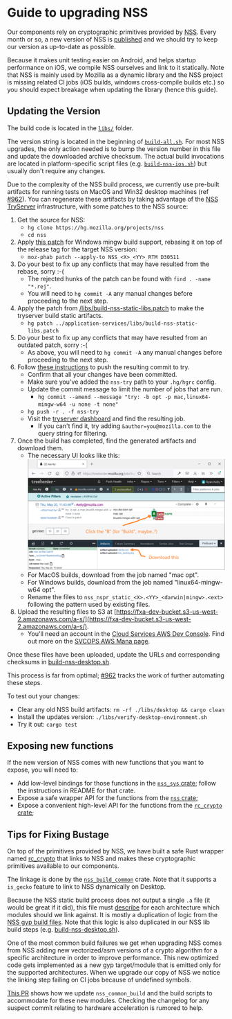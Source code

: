 # Guide to upgrading NSS

Our components rely on cryptographic primitives provided by [NSS](https://developer.mozilla.org/docs/Mozilla/Projects/NSS).
Every month or so, a new version of NSS is [published](https://developer.mozilla.org/en-US/docs/Mozilla/Projects/NSS/NSS_Releases) and we should try to keep our version as up-to-date as possible.

Because it makes unit testing easier on Android, and helps startup performance on iOS, we compile NSS ourselves and link to it statically. Note that NSS is mainly used by Mozilla as a dynamic library and the NSS project is missing related CI jobs (iOS builds, windows cross-compile builds etc.) so you should expect breakage when updating the library (hence this guide).

## Updating the Version

The build code is located in the [`libs/`](https://github.com/mozilla/application-services/tree/main/libs) folder.

The version string is located in the beginning of [`build-all.sh`](https://github.com/mozilla/application-services/blob/b0b3daa6580d04906fc53e9e479e8bebb464cf78/libs/build-all.sh#L8-L11). For most NSS upgrades, the only action needed is to bump the version number in this file and update the downloaded archive checksum.  The actual build invocations are located in platform-specific script files (e.g. [`build-nss-ios.sh`](https://github.com/mozilla/application-services/blob/b0b3daa6580d04906fc53e9e479e8bebb464cf78/libs/build-nss-ios.sh)) but usually don't require any changes.

Due to the complexity of the NSS build process, we currently use pre-built artifacts
for running tests on MacOS and Win32 desktop machines (ref [#962](https://github.com/mozilla/application-services/issues/962)). You can regenerate these artifacts by taking advantage of the [NSS TryServer](https://wiki.mozilla.org/NSS:TryServer) infrastructure, with some patches to the NSS source:

1. Get the source for NSS:
    * `hg clone https://hg.mozilla.org/projects/nss`
    * `cd nss`
1. Apply [this patch](https://phabricator.services.mozilla.com/D30511) for Windows mingw build support, rebasing it on top
   of the release tag for the target NSS version:
    * `moz-phab patch --apply-to NSS_<X>_<YY>_RTM D30511`
1. Do your best to fix up any conflicts that may have resulted from the rebase, sorry :-(
    * The rejected hunks of the patch can be found with `find . -name "*.rej"`.
    * You will need to `hg commit -A` any manual changes before proceeding to the next step.
1. Apply the patch from [/libs/build-nss-static-libs.patch](../../libs/build-nss-static-libs.patch) to make the tryserver build static artifacts.
    * `hg patch ../application-services/libs/build-nss-static-libs.patch`
1. Do your best to fix up any conflicts that may have resulted from an outdated patch, sorry :-(
    * As above, you will need to `hg commit -A` any manual changes before proceeding to the next step.
1. Follow [these instructions](https://wiki.mozilla.org/NSS:TryServer#Pushing_to_nss-try) to push the resulting
   commit to try.
    * Confirm that all your changes have been committed.
    * Make sure you've added the `nss-try` path to your `.hg/hgrc` config.
    * Update the commit message to limit the number of jobs that are run.
        * `hg commit --amend --message "try: -b opt -p mac,linux64-mingw-w64 -u none -t none"`
    * `hg push -r . -f nss-try`
    * Visit the [tryserver dashboard](https://treeherder.mozilla.org/jobs?repo=nss-try) and find the resulting job.
      * If you can't find it, try adding `&author=you@mozilla.com` to the query string for filtering.
1. Once the build has completed, find the generated artifacts and download them.
    * The necessary UI looks like this:
      <img src="./img/nss_tryserver_artifacts.png" />
    * For MacOS builds, download from the job named "mac opt".
    * For Windows builds, download from the job named "linux64-mingw-w64 opt".
    * Rename the files to `nss_nspr_static_<X>.<YY>_<darwin|mingw>.<ext>` following the pattern used by existing files.
1. Upload the resulting files to S3 at [https://fxa-dev-bucket.s3-us-west-2.amazonaws.com/a-s/](https://fxa-dev-bucket.s3-us-west-2.amazonaws.com/a-s/).
    * You'll need an account in the [Cloud Services AWS Dev Console](https://cloudservices-aws-dev.signin.aws.amazon.com/).
      Find out more on the [SVCOPS AWS Mana page](https://mana.mozilla.org/wiki/display/SVCOPS/AWS).

Once these files have been uploaded, update the URLs and corresponding checksums in
[build-nss-desktop.sh](https://github.com/mozilla/application-services/blob/bb5ff1b649bddae9bbd9157f4023304c467e388e/libs/build-nss-desktop.sh#L59-L74).

This process is far from optimal; [#962](https://github.com/mozilla/application-services/issues/962) tracks the work of further automating these steps.

To test out your changes:
  * Clear any old NSS build artifacts: `rm -rf ./libs/desktop && cargo clean`
  * Install the updates version: `./libs/verify-desktop-environment.sh`
  * Try it out: `cargo test`

## Exposing new functions

If the new version of NSS comes with new functions that you want to expose, you will need to:

* Add low-level bindings for those functions in the [`nss_sys` crate](
  ../../components/support/rc_crypto/nss/nss_sys); follow the instructions in
  README for that crate.
* Expose a safe wrapper API for the functions from the [`nss` crate](
  ../../components/support/rc_crypto/nss);
* Expose a convenient high-level API for the functions from the [`rc_crypto` crate](
  ../../components/support/rc_crypto);

## Tips for Fixing Bustage

On top of the primitives provided by NSS, we have built a safe Rust wrapper named [rc_crypto](https://github.com/mozilla/application-services/tree/main/components/support/rc_crypto) that links to NSS and makes these cryptographic primitives available to our components.

The linkage is done by the [`nss_build_common`](https://github.com/mozilla/application-services/blob/b0b3daa6580d04906fc53e9e479e8bebb464cf78/components/support/rc_crypto/nss/nss_build_common/src/lib.rs) crate. Note that it supports a `is_gecko` feature to link to NSS dynamically on Desktop.

Because the NSS static build process does not output a single `.a` file (it would be great if it did), this file must [describe](https://github.com/mozilla/application-services/blob/b0b3daa6580d04906fc53e9e479e8bebb464cf78/components/support/rc_crypto/nss/nss_build_common/src/lib.rs#L85-L133) for each architecture which modules should we link against. It is mostly a duplication of logic from the [NSS gyp build files](https://searchfox.org/nss/rev/d0ca572a63597a19889611c065273f131cc09b7a/lib/freebl/freebl.gyp#385-408). Note that this logic is also duplicated in our NSS lib build steps (e.g. [build-nss-desktop.sh](https://github.com/mozilla/application-services/blob/b0b3daa6580d04906fc53e9e479e8bebb464cf78/libs/build-nss-desktop.sh#L82-L114)).

One of the most common build failures we get when upgrading NSS comes from NSS adding new vectorized/asm versions of a crypto algorithm for a specific architecture in order to improve performance. This new optimized code gets implemented as a new gyp target/module that is emitted only for the supported architectures.
When we upgrade our copy of NSS we notice the linking step failing on CI jobs because of undefined symbols.

[This PR](https://github.com/mozilla/application-services/pull/2476) shows how we update `nss_common_build` and the build scripts to accommodate for these new modules. Checking the changelog for any suspect commit relating to hardware acceleration is rumored to help.
